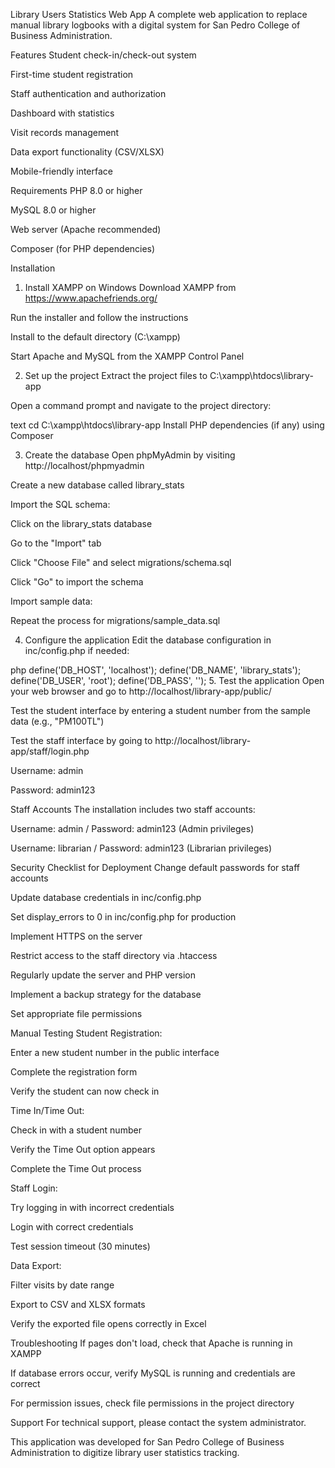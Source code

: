 Library Users Statistics Web App
A complete web application to replace manual library logbooks with a digital system for San Pedro College of Business Administration.

Features
Student check-in/check-out system

First-time student registration

Staff authentication and authorization

Dashboard with statistics

Visit records management

Data export functionality (CSV/XLSX)

Mobile-friendly interface

Requirements
PHP 8.0 or higher

MySQL 8.0 or higher

Web server (Apache recommended)

Composer (for PHP dependencies)

Installation
1. Install XAMPP on Windows
Download XAMPP from https://www.apachefriends.org/

Run the installer and follow the instructions

Install to the default directory (C:\xampp)

Start Apache and MySQL from the XAMPP Control Panel

2. Set up the project
Extract the project files to C:\xampp\htdocs\library-app

Open a command prompt and navigate to the project directory:

text
cd C:\xampp\htdocs\library-app
Install PHP dependencies (if any) using Composer

3. Create the database
Open phpMyAdmin by visiting http://localhost/phpmyadmin

Create a new database called library_stats

Import the SQL schema:

Click on the library_stats database

Go to the "Import" tab

Click "Choose File" and select migrations/schema.sql

Click "Go" to import the schema

Import sample data:

Repeat the process for migrations/sample_data.sql

4. Configure the application
Edit the database configuration in inc/config.php if needed:

php
define('DB_HOST', 'localhost');
define('DB_NAME', 'library_stats');
define('DB_USER', 'root');
define('DB_PASS', '');
5. Test the application
Open your web browser and go to http://localhost/library-app/public/

Test the student interface by entering a student number from the sample data (e.g., "PM100TL")

Test the staff interface by going to http://localhost/library-app/staff/login.php

Username: admin

Password: admin123

Staff Accounts
The installation includes two staff accounts:

Username: admin / Password: admin123 (Admin privileges)

Username: librarian / Password: admin123 (Librarian privileges)

Security Checklist for Deployment
Change default passwords for staff accounts

Update database credentials in inc/config.php

Set display_errors to 0 in inc/config.php for production

Implement HTTPS on the server

Restrict access to the staff directory via .htaccess

Regularly update the server and PHP version

Implement a backup strategy for the database

Set appropriate file permissions

Manual Testing
Student Registration:

Enter a new student number in the public interface

Complete the registration form

Verify the student can now check in

Time In/Time Out:

Check in with a student number

Verify the Time Out option appears

Complete the Time Out process

Staff Login:

Try logging in with incorrect credentials

Login with correct credentials

Test session timeout (30 minutes)

Data Export:

Filter visits by date range

Export to CSV and XLSX formats

Verify the exported file opens correctly in Excel

Troubleshooting
If pages don't load, check that Apache is running in XAMPP

If database errors occur, verify MySQL is running and credentials are correct

For permission issues, check file permissions in the project directory

Support
For technical support, please contact the system administrator.

This application was developed for San Pedro College of Business Administration to digitize library user statistics tracking.